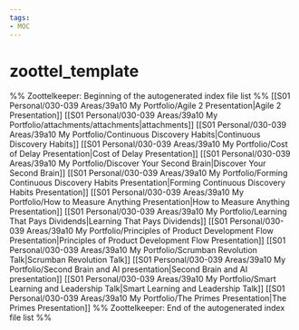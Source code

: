 ```yaml
---
tags: 
- MOC
---
```

# zoottel_template



%% Zoottelkeeper: Beginning of the autogenerated index file list  %%
 [[S01 Personal/030-039 Areas/39a10 My Portfolio/Agile 2 Presentation|Agile 2 Presentation]]
 [[S01 Personal/030-039 Areas/39a10 My Portfolio/attachments/attachments|attachments]]
 [[S01 Personal/030-039 Areas/39a10 My Portfolio/Continuous Discovery Habits|Continuous Discovery Habits]]
 [[S01 Personal/030-039 Areas/39a10 My Portfolio/Cost of Delay Presentation|Cost of Delay Presentation]]
 [[S01 Personal/030-039 Areas/39a10 My Portfolio/Discover Your Second Brain|Discover Your Second Brain]]
 [[S01 Personal/030-039 Areas/39a10 My Portfolio/Forming Continuous Discovery Habits Presentation|Forming Continuous Discovery Habits Presentation]]
 [[S01 Personal/030-039 Areas/39a10 My Portfolio/How to Measure Anything Presentation|How to Measure Anything Presentation]]
 [[S01 Personal/030-039 Areas/39a10 My Portfolio/Learning That Pays Dividends|Learning That Pays Dividends]]
 [[S01 Personal/030-039 Areas/39a10 My Portfolio/Principles of Product Development Flow Presentation|Principles of Product Development Flow Presentation]]
 [[S01 Personal/030-039 Areas/39a10 My Portfolio/Scrumban Revolution Talk|Scrumban Revolution Talk]]
 [[S01 Personal/030-039 Areas/39a10 My Portfolio/Second Brain and AI presentation|Second Brain and AI presentation]]
 [[S01 Personal/030-039 Areas/39a10 My Portfolio/Smart Learning and Leadership Talk|Smart Learning and Leadership Talk]]
 [[S01 Personal/030-039 Areas/39a10 My Portfolio/The Primes Presentation|The Primes Presentation]]
%% Zoottelkeeper: End of the autogenerated index file list  %%


